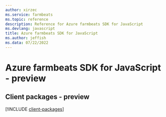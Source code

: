 ```yaml
---
author: xirzec
ms.service: farmbeats
ms.topic: reference
description: Reference for Azure farmbeats SDK for JavaScript
ms.devlang: javascript
title: Azure farmbeats SDK for JavaScript
ms.author: jeffish
ms.data: 07/22/2022
---
```

# Azure farmbeats SDK for JavaScript - preview

## Client packages - preview
[!INCLUDE [client-packages](farmbeats-client-index.md)]